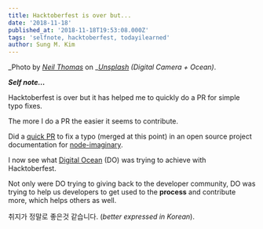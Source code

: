 ```yaml
---
title: Hacktoberfest is over but...
date: '2018-11-18'
published_at: '2018-11-18T19:53:08.000Z'
tags: 'selfnote, hacktoberfest, todayilearned'
author: Sung M. Kim
---
```


_Photo by _[_Neil Thomas_](https://unsplash.com/photos/SmFBUCgcTn0?utm_source=unsplash&utm_medium=referral&utm_content=creditCopyText)_ on _[_Unsplash_](https://unsplash.com/search/photos/digital-ocean?utm_source=unsplash&utm_medium=referral&utm_content=creditCopyText) _(Digital Camera + Ocean)_.

_**Self note...**_

Hacktoberfest is over but it has helped me to quickly do a PR for simple typo fixes.

The more I do a PR the easier it seems to contribute.

Did a [quick PR](https://github.com/h2non/node-imaginary/pull/18) to fix a typo (merged at this point) in an open source project documentation for [node-imaginary](https://github.com/h2non/node-imaginary).

I now see what [Digital Ocean](https://www.digitalocean.com/) (DO) was trying to achieve with Hacktoberfest.

Not only were DO trying to giving back to the developer community, DO was trying to help us developers to get used to the **process** and contribute more, which helps others as well.

취지가 정말로 좋은것 같습니다. (_better expressed in Korean_).


